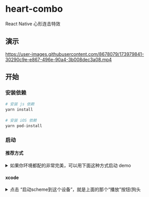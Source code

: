 # heart-combo

React Native 心形连击特效

## 演示

https://user-images.githubusercontent.com/8678079/173979841-30290c9e-e867-496e-90a4-3b008dec3a08.mp4


## 开始

### 安装依赖

```bash
# 安装 js 依赖
yarn install

# 安装 iOS 依赖
yarn pod-install

```

### 启动

#### 推荐方式

<details>
<summary>如果你环境都配的非常完美，可以用下面这种方式启动 demo</summary>

```bash
yarn ios
```

</details>

#### xcode

<details>
<summary>点击 “启动scheme到这个设备”，就是上面的那个“播放”按钮(狗头</summary>

![xcode](./images/xcode.png)

</details>

